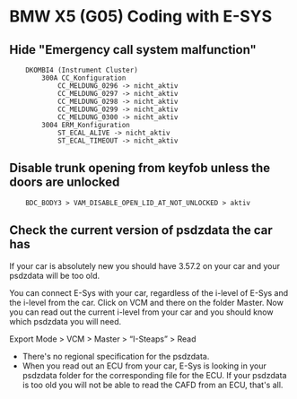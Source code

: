 # BMW X5 (G05) Coding with E-SYS

## Hide "Emergency call system malfunction"

```
    DKOMBI4 (Instrument Cluster)
        300A CC_Konfiguration
            CC_MELDUNG_0296 -> nicht_aktiv
            CC_MELDUNG_0297 -> nicht_aktiv
            CC_MELDUNG_0298 -> nicht_aktiv
            CC_MELDUNG_0299 -> nicht_aktiv
            CC_MELDUNG_0300 -> nicht_aktiv
        3004 ERM_Konfiguration
            ST_ECAL_ALIVE -> nicht_aktiv
            ST_ECAL_TIMEOUT -> nicht_aktiv
```

## Disable trunk opening from keyfob unless the doors are unlocked

```
    BDC_BODY3 > VAM_DISABLE_OPEN_LID_AT_NOT_UNLOCKED > aktiv
```

## Check the current version of psdzdata the car has

If your car is absolutely new you should have 3.57.2 on your car and your psdzdata will be too old.

You can connect E-Sys with your car, regardless of the i-level of E-Sys and the i-level from the car. Click on VCM and there on the folder Master. Now you can read out the current i-level from your car and you should know which psdzdata you will need.

Export Mode > VCM > Master > “I-Steaps” > Read

- There's no regional specification for the psdzdata.
- When you read out an ECU from your car, E-Sys is looking in your psdzdata folder for the corresponding file for the ECU. If your psdzdata is too old you will not be able to read the CAFD from an ECU, that's all.
